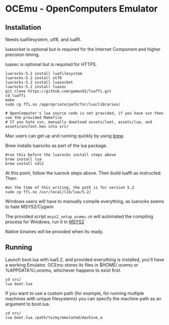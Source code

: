 OCEmu - OpenComputers Emulator
==============================

Installation
------------

Needs luafilesystem, utf8, and luaffi.

luasocket is optional but is required for the Internet Component and higher precision timing.

luasec is optional but is required for HTTPS.

```
luarocks-5.2 install luafilesystem
luarocks-5.2 install utf8
luarocks-5.2 install luasocket
luarocks-5.2 install luasec
git clone https://github.com/gamax92/luaffi.git
cd luaffi
make
sudo cp ffi.so /appropriate/path/for/lua/libraries/

# OpenComputer's lua source code is not provided, if you have svn then use the provided Makefile
# If you hate svn, manually download assets/loot, assets/lua, and assets/unifont.hex into src/
```

Mac users can get up and running quickly by using [brew](http://brew.sh/).

Brew installs luarocks as part of the lua package.
```
#run this before the luarocks install steps above
brew install lua
brew install sdl2
```
At this point, follow the luarock steps above. Then build luaffi as instructed. Then:

```
#at the time of this writing, the path is for version 5.2
sudo cp ffi.so /usr/local/lib/lua/5.2/
```

Windows users will have to manually compile everything, as luarocks seems to hate MSYS2/Cygwin

The provided script ```msys2_setup_ocemu.sh``` will automated the compiling process for Windows, run it in [MSYS2](https://msys2.github.io/)

Native binaries will be provided when its ready.

Running
-------
Launch boot.lua with lua5.2, and provided everything is installed, you'll have a working Emulator. OCEmu stores its files in $HOME/.ocemu or %APPDATA%\\.ocemu, whichever happens to exist first. 

```
cd src/
lua boot.lua
```


If you want to use a custom path (for example, for running multiple machines with unique filesystems) you can specify the machine path as an argument to boot.lua.

```
cd src/
lua boot.lua /path/to/my/emulated/machine_a
```

